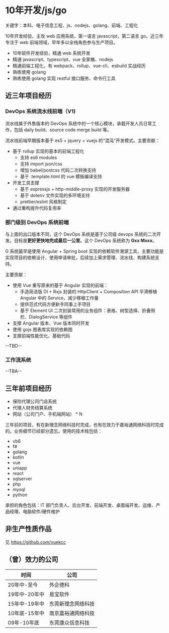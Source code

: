 # 10年开发/js/go

关键字：本科、电子信息工程、js、nodejs、golang、前端、工程化

10年开发经验，主攻 web 应用系统，第一语言 javascript，第二语言 go。近三年专注于 web 前端领域，早年多以全栈角色参与生产项目。

- 10年软件开发经验，精通 web 系统开发
- 精通 javascript、typescript、vue 全家桶、nodejs
- 精通前端工程化，有 webpack、rollup、vue-cli、esbuild 实战经历
- 熟练使用 golang
- 熟练使用 golang 实现 restful 接口服务、命令行工具

## 近三年项目经历

### DevOps 系统流水线前端（V1)

流水线属于外售版本的 DevOps 系统中的一个核心模块，承载开发人员日常工作，包括 daily build、source code merge build 等。

流水线前端早期版本基于 es5 + jquery + vuejs 的“混沌”开发模式。主要贡献：

- 基于 rollup 实现的基本的前端工程化
  - 支持 es6 modules
  - 支持 import json/css
  - 增加 babel/postcss 代码二次转换支持
  - 基于 .template.html 的 vue 模板编译支持
- 开发工具支撑
  - 基于 expressjs + http-middle-proxy 实现的开发服务器
  - 基于 dotenv 文件实现的多环境支持
  - prettier/eslint 风格制定
- 通过重构提升代码复用率

### 部门级别 DevOps 系统前端

与上面的出口版本不同，这个 DevOps 系统是基于公司级 devops 系统的二次开发。目标是**更好更快地完成最后一公里**。这个 DevOps 系统称为 **Gxx Mxxx**。

G 系统最早是使用 Angular + Spring boot 实现的依赖软件溯源工具，主要功能是实现项目的依赖设计、使用申请审批，后续加上需求管理、流水线、构建系统支持。

主要贡献：

- 使用 Vue 重写原来的基于 Angular 实现的前端：
  - 手造简洁版 DI + Rxjs 封装的 HttpClient + Composition API 平滑移植 Angular 中的 Service，减少移植工作量
  - 提供范式代码方便新手同事上手项目
  - 基于 Element UI 二次封装常用的业务组件：表格、树型选择、折叠侧栏、DialogService 等组件
- 支撑 Angular 版本、Vue 版本同时开发
- 使用 gojs 图表库实现的依赖图
- 支撑前端性能优化、基础代码

--TBD--

### 工作流系统

--TBA--

## 三年前项目经历

- 保险代理公司门店系统
- 代理人财务结算系统
- 网站（公司门户、手机端网站） * N

三年前的项目，有在新理念网络科技时完成，也有在效力于嘉裕通网络科技时完成的。业务细节已经部分遗忘。使用的技术栈包括：

- vb6
- f#
- golang
- kotlin
- vue
- uniapp
- react
- sqlserver
- php
- mysql
- python

承担的角色包括：IT 部门负责人、后台开发、前端开发、桌面端开发、运维、产品经理、电脑软件/硬件维护

## 非生产性质作品

见 https://github.com/yuekcc


## （曾）效力的公司

| 时间        | 公司 |
|------------|------|
| 20年中-至今    | 外企德科 |
| 19年中-20年中 | 易宝软件 |
| 15年中-19年中 | 东莞新理念网络科技 |
| 10年底-15年中 | 南京嘉裕通网络科技 |
| 09年-10年底 | 东莞康众信息科技 |

